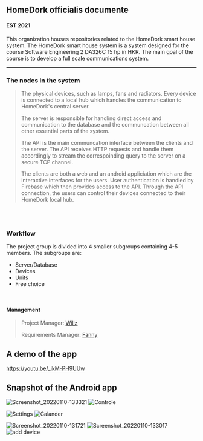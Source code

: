 ## HomeDork officialis documente
#### EST 2021


This organization houses repositories related to the HomeDork smart house system. The HomeDork smart house system is a system designed for the course Software Engineering 2 DA326C 15 hp in HKR. The main goal of the course is to develop a full scale communications system. 
<hr style="border:0.5px solid gray"> </hr>

### The nodes in the system
>The physical devices, such as lamps, fans and radiators. Every device is connected to a local hub which handles the communication to HomeDork's central server.
>
>The server is responsible for handling direct access and communication to the database and the communcation between all other essential parts of the system. 
>
>The API is the main communcation interface between the clients and the server. The API receives HTTP requests and handle them accordingly to stream the correspoinding query to the server on a secure TCP channel. 
>
>The clients are both a web and an android appliciation which are the interactive interfaces for the users. User authentication is handled by Firebase which then provides access to the API. Through the API connection, the users can control their devices connected to their HomeDork local hub. 
<br>
<br>

### Workflow
The project group is divided into 4 smaller subgroups containing 4-5 members. The subgroups are: 
<ul>
  <li> Server/Database </li>
  <li> Devices </li>
  <li> Units </li> 
  <li> Free choice </li> </ul>
 <br>
                        
#### Management
>Project Manager: [Willz](https://github.com/Willz01)
>
>Requirements Manager: [Fanny](https://github.com/fannysoderlund)



## A demo of the app
 https://youtu.be/_ikM-PH9UUw



## Snapshot of the Android app

![Screenshot_20220110-133321](https://user-images.githubusercontent.com/57943681/188948902-3e6473c2-7090-42d3-89d6-3ed667e256d0.jpg)  ![Controle](https://user-images.githubusercontent.com/57943681/188948914-90f175b1-99a4-4677-8784-87863eca945d.jpg)  


 ![Settings](https://user-images.githubusercontent.com/57943681/188948926-b9801955-9d80-411a-be2f-964d978928b8.jpg)   ![Calander](https://user-images.githubusercontent.com/57943681/188948932-369d5cb7-6a1e-4b66-bbcb-99aa3c8c47e9.jpg)


![Screenshot_20220110-131721](https://user-images.githubusercontent.com/57943681/188948959-7699b896-d265-4196-bf61-60eb4f3ce9e8.jpg)    ![Screenshot_20220110-133017](https://user-images.githubusercontent.com/57943681/188949048-0fb99e4f-db0b-4a0f-99a4-0e8b03b116d7.jpg)   ![add device](https://user-images.githubusercontent.com/57943681/188949335-c673287d-329b-4781-a7bb-e5b96066dc80.jpg)










